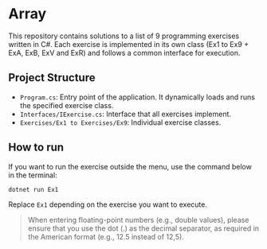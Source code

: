 # Array

This repository contains solutions to a list of 9 programming exercises written in C#. Each exercise is implemented in its own class (Ex1 to Ex9 + ExA, ExB, ExV and ExR) and follows a common interface for execution.

## Project Structure

- `Program.cs`: Entry point of the application. It dynamically loads and runs the specified exercise class.
- `Interfaces/IExercise.cs`: Interface that all exercises implement.
- `Exercises/Ex1 to Exercises/Ex9`: Individual exercise classes.

## How to run
If you want to run the exercise outside the menu, use the command below in the terminal:
```
dotnet run Ex1
```
Replace `Ex1` depending on the exercise you want to execute.

> When entering floating-point numbers (e.g., double values), please ensure that you use the dot (.) as the decimal separator, as required in the American format (e.g., 12.5 instead of 12,5).